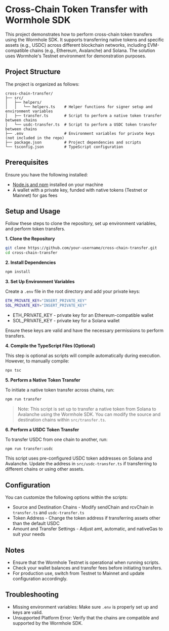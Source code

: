 # Cross-Chain Token Transfer with Wormhole SDK

This project demonstrates how to perform cross-chain token transfers using the Wormhole SDK. It supports transferring native tokens and specific assets (e.g., USDC) across different blockchain networks, including EVM-compatible chains (e.g., Ethereum, Avalanche) and Solana. The solution uses Wormhole's Testnet environment for demonstration purposes.

## Project Structure

The project is organized as follows:

```plaintext
cross-chain-transfer/
├── src/
│   ├── helpers/
│   │   └── helpers.ts    # Helper functions for signer setup and environment variables
│   ├── transfer.ts       # Script to perform a native token transfer between chains
│   └── usdc-transfer.ts  # Script to perform a USDC token transfer between chains
├── .env                  # Environment variables for private keys (not included in the repo)
├── package.json          # Project dependencies and scripts
└── tsconfig.json         # TypeScript configuration
```

## Prerequisites

Ensure you have the following installed:

 - [Node.js and npm](https://docs.npmjs.com/downloading-and-installing-node-js-and-npm) installed on your machine
 - A wallet with a private key, funded with native tokens (Testnet or Mainnet) for gas fees

## Setup and Usage

Follow these steps to clone the repository, set up environment variables, and perform token transfers.

**1. Clone the Repository**

```bash
git clone https://github.com/your-username/cross-chain-transfer.git
cd cross-chain-transfer
```

**2. Install Dependencies**

```bash
npm install
```

**3. Set Up Environment Variables**

Create a `.env` file in the root directory and add your private keys:

```bash
ETH_PRIVATE_KEY="INSERT_PRIVATE_KEY"
SOL_PRIVATE_KEY="INSERT_PRIVATE_KEY"
```

 - ETH_PRIVATE_KEY - private key for an Ethereum-compatible wallet
 - SOL_PRIVATE_KEY - private key for a Solana wallet

Ensure these keys are valid and have the necessary permissions to perform transfers.

**4. Compile the TypeScript Files (Optional)**

This step is optional as scripts will compile automatically during execution. However, to manually compile:

```bash
npx tsc
```

**5. Perform a Native Token Transfer**

To initiate a native token transfer across chains, run:

```bash
npm run transfer
```

> Note: This script is set up to transfer a native token from Solana to Avalanche using the Wormhole SDK. You can modify the source and destination chains within `src/transfer.ts`.

**6. Perform a USDC Token Transfer**

To transfer USDC from one chain to another, run:

```bash
npm run transfer:usdc
```

This script uses pre-configured USDC token addresses on Solana and Avalanche. Update the address in `src/usdc-transfer.ts` if transferring to different chains or using other assets.

## Configuration

You can customize the following options within the scripts:

 - Source and Destination Chains - Modify sendChain and rcvChain in `transfer.ts` and `usdc-transfer.ts`
 - Token Address - Change the token address if transferring assets other than the default USDC
 - Amount and Transfer Settings - Adjust amt, automatic, and nativeGas to suit your needs

## Notes

 - Ensure that the Wormhole Testnet is operational when running scripts.
 - Check your wallet balances and transfer fees before initiating transfers.
 - For production use, switch from Testnet to Mainnet and update configuration accordingly.

## Troubleshooting

 - Missing environment variables: Make sure `.env` is properly set up and keys are valid.
 - Unsupported Platform Error: Verify that the chains are compatible and supported by the Wormhole SDK.
